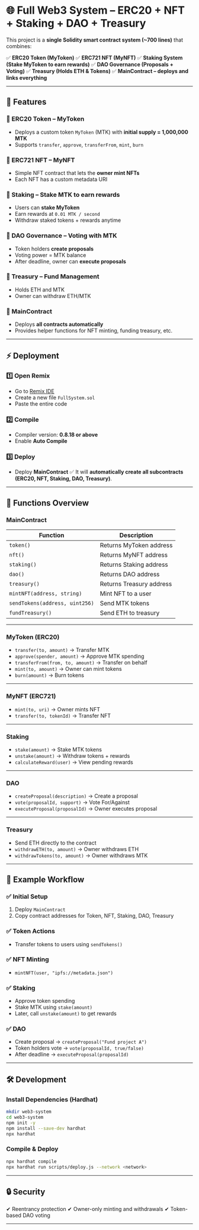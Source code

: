 # 🌐 Full Web3 System – ERC20 + NFT + Staking + DAO + Treasury

This project is a **single Solidity smart contract system (\~700 lines)** that combines:

✅ **ERC20 Token (MyToken)**
✅ **ERC721 NFT (MyNFT)**
✅ **Staking System (Stake MyToken to earn rewards)**
✅ **DAO Governance (Proposals + Voting)**
✅ **Treasury (Holds ETH & Tokens)**
✅ **MainContract – deploys and links everything**

---

## 📂 Features

### 🔹 ERC20 Token – MyToken

* Deploys a custom token `MyToken` (MTK) with **initial supply = 1,000,000 MTK**
* Supports `transfer`, `approve`, `transferFrom`, `mint`, `burn`

### 🔹 ERC721 NFT – MyNFT

* Simple NFT contract that lets the **owner mint NFTs**
* Each NFT has a custom metadata URI

### 🔹 Staking – Stake MTK to earn rewards

* Users can **stake MyToken**
* Earn rewards at `0.01 MTK / second`
* Withdraw staked tokens + rewards anytime

### 🔹 DAO Governance – Voting with MTK

* Token holders **create proposals**
* Voting power = MTK balance
* After deadline, owner can **execute proposals**

### 🔹 Treasury – Fund Management

* Holds ETH and MTK
* Owner can withdraw ETH/MTK

### 🔹 MainContract

* Deploys **all contracts automatically**
* Provides helper functions for NFT minting, funding treasury, etc.

---

## ⚡ Deployment

### 1️⃣ Open Remix

* Go to [Remix IDE](https://remix.ethereum.org/)
* Create a new file `FullSystem.sol`
* Paste the entire code

### 2️⃣ Compile

* Compiler version: **0.8.18 or above**
* Enable **Auto Compile**

### 3️⃣ Deploy

* Deploy **MainContract**
  ✅ It will **automatically create all subcontracts (ERC20, NFT, Staking, DAO, Treasury)**.

---

## 🔑 Functions Overview

### **MainContract**

| Function                       | Description              |
| ------------------------------ | ------------------------ |
| `token()`                      | Returns MyToken address  |
| `nft()`                        | Returns MyNFT address    |
| `staking()`                    | Returns Staking address  |
| `dao()`                        | Returns DAO address      |
| `treasury()`                   | Returns Treasury address |
| `mintNFT(address, string)`     | Mint NFT to a user       |
| `sendTokens(address, uint256)` | Send MTK tokens          |
| `fundTreasury()`               | Send ETH to treasury     |

---

### **MyToken (ERC20)**

* `transfer(to, amount)` → Transfer MTK
* `approve(spender, amount)` → Approve MTK spending
* `transferFrom(from, to, amount)` → Transfer on behalf
* `mint(to, amount)` → Owner can mint tokens
* `burn(amount)` → Burn tokens

---

### **MyNFT (ERC721)**

* `mint(to, uri)` → Owner mints NFT
* `transfer(to, tokenId)` → Transfer NFT

---

### **Staking**

* `stake(amount)` → Stake MTK tokens
* `unstake(amount)` → Withdraw tokens + rewards
* `calculateReward(user)` → View pending rewards

---

### **DAO**

* `createProposal(description)` → Create a proposal
* `vote(proposalId, support)` → Vote For/Against
* `executeProposal(proposalId)` → Owner executes proposal

---

### **Treasury**

* Send ETH directly to the contract
* `withdrawETH(to, amount)` → Owner withdraws ETH
* `withdrawTokens(to, amount)` → Owner withdraws MTK

---

## 🚀 Example Workflow

### ✅ **Initial Setup**

1. Deploy `MainContract`
2. Copy contract addresses for Token, NFT, Staking, DAO, Treasury

### ✅ **Token Actions**

* Transfer tokens to users using `sendTokens()`

### ✅ **NFT Minting**

* `mintNFT(user, "ipfs://metadata.json")`

### ✅ **Staking**

* Approve token spending
* Stake MTK using `stake(amount)`
* Later, call `unstake(amount)` to get rewards

### ✅ **DAO**

* Create proposal → `createProposal("Fund project A")`
* Token holders vote → `vote(proposalId, true/false)`
* After deadline → `executeProposal(proposalId)`

---

## 🛠 Development

### Install Dependencies (Hardhat)

```bash
mkdir web3-system
cd web3-system
npm init -y
npm install --save-dev hardhat
npx hardhat
```

### Compile & Deploy

```bash
npx hardhat compile
npx hardhat run scripts/deploy.js --network <network>
```

---

## 🔒 Security

✔ Reentrancy protection
✔ Owner-only minting and withdrawals
✔ Token-based DAO voting

---


